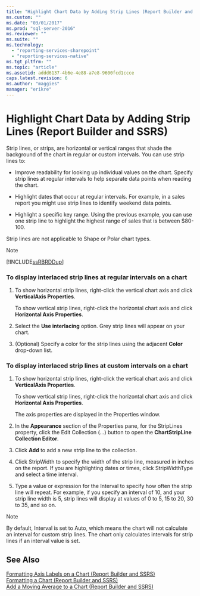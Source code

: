```yaml
---
title: "Highlight Chart Data by Adding Strip Lines (Report Builder and SSRS) | Microsoft Docs"
ms.custom: ""
ms.date: "03/01/2017"
ms.prod: "sql-server-2016"
ms.reviewer: ""
ms.suite: ""
ms.technology: 
  - "reporting-services-sharepoint"
  - "reporting-services-native"
ms.tgt_pltfrm: ""
ms.topic: "article"
ms.assetid: addd6137-4b6e-4e88-a7e8-9600fcd1ccce
caps.latest.revision: 6
ms.author: "maggies"
manager: "erikre"
---
```

# Highlight Chart Data by Adding Strip Lines (Report Builder and SSRS)
  Strip lines, or strips, are horizontal or vertical ranges that shade the background of the chart in regular or custom intervals. You can use strip lines to:  
  
-   Improve readability for looking up individual values on the chart. Specify strip lines at regular intervals to help separate data points when reading the chart.  
  
-   Highlight dates that occur at regular intervals. For example, in a sales report you might use strip lines to identify weekend data points.  
  
-   Highlight a specific key range. Using the previous example, you can use one strip line to highlight the highest range of sales that is between $80-100.  
  
 Strip lines are not applicable to Shape or Polar chart types.  
  
> [!NOTE]  
>  [!INCLUDE[ssRBRDDup](../../a9retired/includes/ssrbrddup-md.md)]  
  
### To display interlaced strip lines at regular intervals on a chart  
  
1.  To show horizontal strip lines, right-click the vertical chart axis and click **VerticalAxis Properties**.  
  
     To show vertical strip lines, right-click the horizontal chart axis and click **Horizontal Axis Properties**.  
  
2.  Select the **Use interlacing** option. Grey strip lines will appear on your chart.  
  
3.  (Optional) Specify a color for the strip lines using the adjacent **Color** drop-down list.  
  
### To display interlaced strip lines at custom intervals on a chart  
  
1.  To show horizontal strip lines, right-click the vertical chart axis and click **VerticalAxis Properties**.  
  
     To show vertical strip lines, right-click the horizontal chart axis and click **Horizontal Axis Properties**.  
  
     The axis properties are displayed in the Properties window.  
  
2.  In the **Appearance** section of the Properties pane, for the StripLines property, click the Edit Collection (…) button to open the **ChartStripLine Collection Editor**.  
  
3.  Click **Add** to add a new strip line to the collection.  
  
4.  Click StripWidth to specify the width of the strip line, measured in inches on the report. If you are highlighting dates or times, click StripWidthType and select a time interval.  
  
5.  Type a value or expression for the Interval to specify how often the strip line will repeat.  For example, if you specify an interval of 10, and your strip line width is 5, strip lines will display at values of 0 to 5, 15 to 20, 30 to 35, and so on.  
  
> [!NOTE]  
>  By default, Interval is set to Auto, which means the chart will not calculate an interval for custom strip lines. The chart only calculates intervals for strip lines if an interval value is set.  
  
## See Also  
 [Formatting Axis Labels on a Chart &#40;Report Builder and SSRS&#41;](../../reporting-services/report-design/formatting-axis-labels-on-a-chart-report-builder-and-ssrs.md)   
 [Formatting a Chart &#40;Report Builder and SSRS&#41;](../../reporting-services/report-design/formatting-a-chart-report-builder-and-ssrs.md)   
 [Add a Moving Average to a Chart &#40;Report Builder and SSRS&#41;](../../reporting-services/report-design/add-a-moving-average-to-a-chart-report-builder-and-ssrs.md)  
  
  